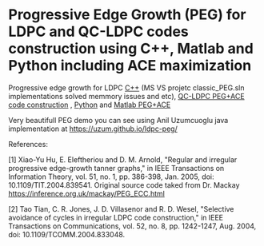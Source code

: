 # Progressive Edge Growth (PEG) for LDPC and QC-LDPC codes construction using C++, Matlab and Python including ACE maximization
Progressive edge growth for LDPC [C++](https://github.com/Lcrypto/classic-PEG-/tree/master/classic_PEG) (MS VS projetc classic_PEG.sln implementations solved memmory issues and etc),  [QC-LDPC PEG+ACE code construction](https://github.com/Lcrypto/classic-PEG-/tree/master/QC-LDPC%20ACE-PEG)   ,   [Python](https://github.com/Lcrypto/classic-PEG-/blob/master/peg.py) and [Matlab PEG+ACE](https://github.com/Lcrypto/classic-PEG-/blob/master/ProgressiveEdgeGrowthACE.m)


Very beautifull PEG demo you can see using Anil Uzumcuoglu java implementation at https://uzum.github.io/ldpc-peg/


References:

[1] Xiao-Yu Hu, E. Eleftheriou and D. M. Arnold, "Regular and irregular progressive edge-growth tanner graphs," in IEEE Transactions on Information Theory, vol. 51, no. 1, pp. 386-398, Jan. 2005, doi: 10.1109/TIT.2004.839541. Original source code taked from Dr. Mackay  https://inference.org.uk/mackay/PEG_ECC.html

[2] Tao Tian, C. R. Jones, J. D. Villasenor and R. D. Wesel, "Selective avoidance of cycles in irregular LDPC code construction," in IEEE Transactions on Communications, vol. 52, no. 8, pp. 1242-1247, Aug. 2004, doi: 10.1109/TCOMM.2004.833048.
